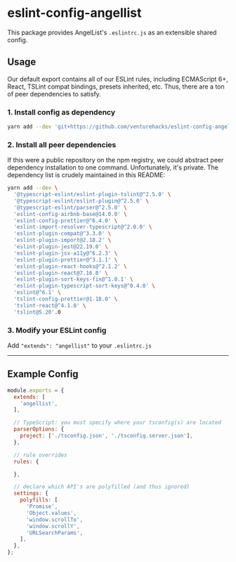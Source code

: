 # eslint-config-angellist

This package provides AngelList's `.eslintrc.js` as an extensible shared config.

## Usage

Our default export contains all of our ESLint rules, including ECMAScript 6+, React, TSLint compat bindings, presets inherited, etc. Thus, there are a ton of peer dependencies to satisfy.

### 1. Install config as dependency

```sh
yarn add --dev 'git+https://github.com/venturehacks/eslint-config-angellist#0.2.0'
```

### 2. Install all peer dependencies

If this were a public repository on the npm registry, we could abstract peer dependency installation to one command. Unfortunately, it's private. The dependency list is crudely maintained in this README:

```sh
yarn add --dev \
  '@typescript-eslint/eslint-plugin-tslint@^2.5.0' \
  '@typescript-eslint/eslint-plugin@^2.5.0' \
  '@typescript-eslint/parser@^2.5.0' \
  'eslint-config-airbnb-base@14.0.0' \
  'eslint-config-prettier@^6.4.0' \
  'eslint-import-resolver-typescript@^2.0.0' \
  'eslint-plugin-compat@^3.3.0' \
  'eslint-plugin-import@2.18.2' \
  'eslint-plugin-jest@22.19.0' \
  'eslint-plugin-jsx-a11y@^6.2.3' \
  'eslint-plugin-prettier@^3.1.1' \
  'eslint-plugin-react-hooks@^2.1.2' \
  'eslint-plugin-react@7.16.0' \
  'eslint-plugin-sort-keys-fix@^1.0.1' \
  'eslint-plugin-typescript-sort-keys@^0.4.0' \
  'eslint@^6.1' \
  'tslint-config-prettier@1.18.0' \
  'tslint-react@^4.1.0' \
  'tslint@5.20'.0
```

### 3. Modify your ESLint config

Add `"extends": "angellist"` to your `.eslintrc.js`


---

## Example Config

```js
module.exports = {
  extends: [
    'angellist',
  ],

  // TypeScript: you must specify where your tsconfig(s) are located
  parserOptions: {
    project: ['./tsconfig.json', './tsconfig.server.json'],
  },

  // rule overrides
  rules: {

  },

  // declare which API's are polyfilled (and thus ignored)
  settings: {
    polyfills: [
      'Promise',
      'Object.values',
      'window.scrollTo',
      'window.scrollY',
      'URLSearchParams',
    ],
  },
};
```
